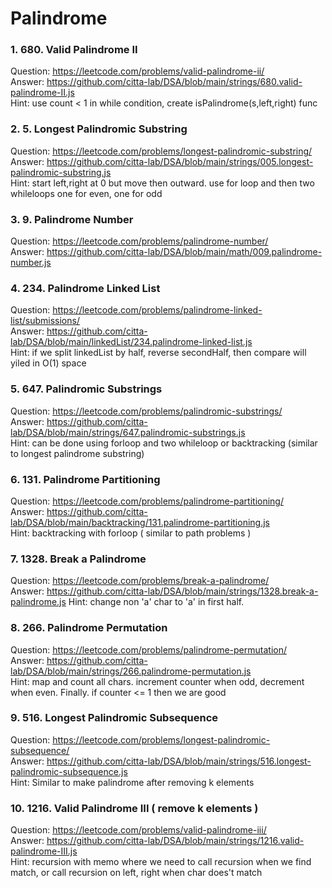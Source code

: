 # Palindrome 

### 1. 680. Valid Palindrome II
Question: https://leetcode.com/problems/valid-palindrome-ii/     
Answer: https://github.com/citta-lab/DSA/blob/main/strings/680.valid-palindrome-II.js   
Hint: use count < 1 in while condition, create isPalindrome(s,left,right) func

### 2. 5. Longest Palindromic Substring
Question: https://leetcode.com/problems/longest-palindromic-substring/   
Answer: https://github.com/citta-lab/DSA/blob/main/strings/005.longest-palindromic-substring.js   
Hint: start left,right at 0 but move then outward. use for loop and then two
whileloops one for even, one for odd

### 3. 9. Palindrome Number   
Question: https://leetcode.com/problems/palindrome-number/       
Answer: https://github.com/citta-lab/DSA/blob/main/math/009.palindrome-number.js

### 4. 234. Palindrome Linked List
Question: https://leetcode.com/problems/palindrome-linked-list/submissions/   
Answer: https://github.com/citta-lab/DSA/blob/main/linkedList/234.palindrome-linked-list.js      
Hint: if we split linkedList by half, reverse secondHalf, then compare will
yiled in O(1) space

### 5. 647. Palindromic Substrings
Question: https://leetcode.com/problems/palindromic-substrings/   
Answer: https://github.com/citta-lab/DSA/blob/main/strings/647.palindromic-substrings.js   
Hint: can be done using forloop and two whileloop or backtracking (similar to longest palindrome substring)

### 6. 131. Palindrome Partitioning
Question: https://leetcode.com/problems/palindrome-partitioning/    
Answer: https://github.com/citta-lab/DSA/blob/main/backtracking/131.palindrome-partitioning.js     
Hint: backtracking with forloop ( similar to path problems )

### 7. 1328. Break a Palindrome
Question: https://leetcode.com/problems/break-a-palindrome/       
Answer: https://github.com/citta-lab/DSA/blob/main/strings/1328.break-a-palindrome.js
Hint: change non 'a' char to 'a' in first half.

### 8. 266. Palindrome Permutation
Question: https://leetcode.com/problems/palindrome-permutation/    
Answer: https://github.com/citta-lab/DSA/blob/main/strings/266.palindrome-permutation.js   
Hint: map and count all chars. increment counter when odd, decrement
when even. Finally. if counter <= 1 then we are good

### 9. 516. Longest Palindromic Subsequence
Question: https://leetcode.com/problems/longest-palindromic-subsequence/  
Answer: https://github.com/citta-lab/DSA/blob/main/strings/516.longest-palindromic-subsequence.js  
Hint: Similar to make palindrome after removing k elements

### 10. 1216. Valid Palindrome III ( remove k elements )
Question: https://leetcode.com/problems/valid-palindrome-iii/    
Answer: https://github.com/citta-lab/DSA/blob/main/strings/1216.valid-palindrome-III.js          
Hint: recursion with memo where we need to call recursion when we find match, or
call recursion on left, right when char does't match 




